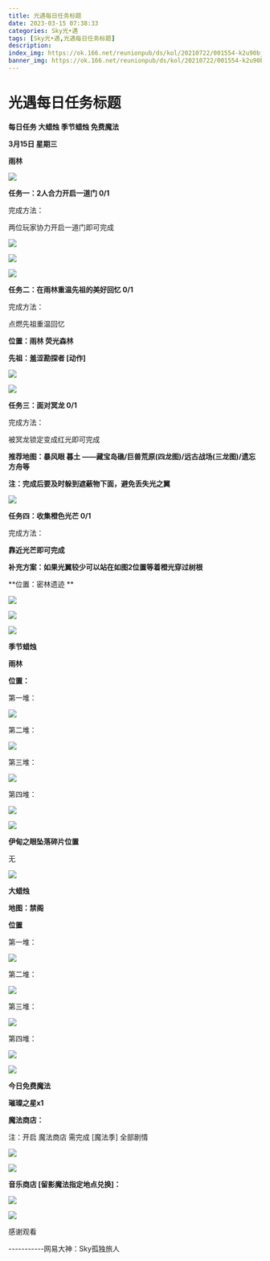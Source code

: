 ```yaml
---
title: 光遇每日任务标题
date: 2023-03-15 07:38:33
categories: Sky光•遇
tags: [Sky光•遇,光遇每日任务标题]
description: 
index_img: https://ok.166.net/reunionpub/ds/kol/20210722/001554-k2u90bj7ay.png?imageView&thumbnail=600x0&type=jpg
banner_img: https://ok.166.net/reunionpub/ds/kol/20210722/001554-k2u90bj7ay.png?imageView&thumbnail=600x0&type=jpg
---
```

# 光遇每日任务标题
**每日任务 大蜡烛 季节蜡烛 免费魔法**

 **3月15日 星期三**

 **雨林**

![](https://img.166.net/reunionpub/ds/kol/20230315/001302-qk0oe7fiss.jpg)

 **任务一：2人合力开启一道门 0/1**

完成方法：

两位玩家协力开启一道门即可完成

![](https://img.166.net/reunionpub/ds/kol/20230315/000408-1tz57mvsn3.jpg)

![](https://img.166.net/reunionpub/ds/kol/20230315/000419-fpbh9u20cs.jpg)

![](https://img.166.net/reunionpub/ds/kol/20230315/000431-e5kupftc84.jpg)

 **任务二：在雨林重温先祖的美好回忆 0/1**

完成方法：

点燃先祖重温回忆

 **位置：雨林 荧光森林**

 **先祖：羞涩勘探者  [动作]**

![](https://img.166.net/reunionpub/ds/kol/20230315/000749-k4m7o6wjy0.jpg)

![](https://img.166.net/reunionpub/ds/kol/20230315/000759-qfpwvohjai.jpg)

 **任务三：面对冥龙 0/1**

完成方法：

被冥龙锁定变成红光即可完成

 **推荐地图：暴风眼 暮土 ——藏宝岛礁/巨兽荒原(四龙图)/远古战场(三龙图)/遗忘方舟等**

 **注：完成后要及时躲到遮蔽物下面，避免丢失光之翼**

![](https://img.166.net/reunionpub/ds/kol/20230315/000501-jaqmtsihvl.jpeg)

 **任务四：收集橙色光芒 0/1**

完成方法：

 **靠近光芒即可完成**

 **补充方案：如果光翼较少可以站在如图2位置等着橙光穿过树根**

 **位置：密林遗迹   **

![](https://img.166.net/reunionpub/ds/kol/20230315/000540-l51thueiqj.jpeg)

![](https://img.166.net/reunionpub/ds/kol/20230315/000549-ftoiu81dh4.jpeg)

![](https://img.166.net/reunionpub/ds/kol/20221018/100256-wzutnocka0.png)

 **季节蜡烛**

 **雨林**

 **位置：**

第一堆：

![](https://img.166.net/reunionpub/ds/kol/20230314/234335-6yo2gjbu15.jpeg)

第二堆：

![](https://img.166.net/reunionpub/ds/kol/20230314/234401-021q8fn5mg.jpeg)

第三堆：

![](https://img.166.net/reunionpub/ds/kol/20230314/234411-g31bstwjv8.jpeg)

第四堆：

![](https://img.166.net/reunionpub/ds/kol/20230314/234421-3u8chjg0ey.jpeg)

![](https://img.166.net/reunionpub/ds/kol/20221130/005912-5mvshq9nf3.png)

 **伊甸之眼坠落碎片位置**

无

![](https://img.166.net/reunionpub/ds/kol/20230313/005012-cdpy0kr1uq.png)

 **大蜡烛**

 **地图：禁阁**

 **位置**

第一堆：

![](https://img.166.net/reunionpub/ds/kol/20230314/234530-fg7msia52t.jpeg)

第二堆：

![](https://img.166.net/reunionpub/ds/kol/20230314/234538-d3fnce85qo.jpeg)

第三堆：

![](https://img.166.net/reunionpub/ds/kol/20230314/234546-sng2ryf9i6.jpeg)

第四堆：

![](https://img.166.net/reunionpub/ds/kol/20230314/234552-u9mjzgd3pt.jpeg)

![](https://img.166.net/reunionpub/ds/kol/20221018/100256-wzutnocka0.png)

 **今日免费魔法**

 **璀璨之星x1**

 **魔法商店：**

注：开启 魔法商店 需完成 [魔法季] 全部剧情

![](https://img.166.net/reunionpub/ds/kol/20221018/100559-oibznvdtus.png)

![](https://img.166.net/reunionpub/ds/kol/20230314/234637-0grc89z746.jpeg)

 **音乐商店 [留影魔法指定地点兑换]：**

![](https://img.166.net/reunionpub/ds/kol/20230313/001915-g7cs0d15l6.jpeg)

 **![](https://img.166.net/reunionpub/ds/kol/20221018/100256-wzutnocka0.png)**

感谢观看

\-----------网易大神：Sky孤独旅人

